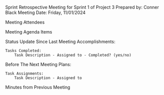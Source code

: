 Sprint Retrospective Meeting for Sprint 1 of Project 3
Prepared by: Conner Black
Meeting Date: Friday, 11/01/2024

Meeting Attendees


Meeting Agenda Items


Status Update Since Last Meeting
    Accomplishments:

    Tasks Completed:
        Task Description - Assigned to - Completed? (yes/no)

Before The Next Meeting
    Plans:

    Task Assignments:
        Task Description - Assigned to

Minutes from Previous Meeting
